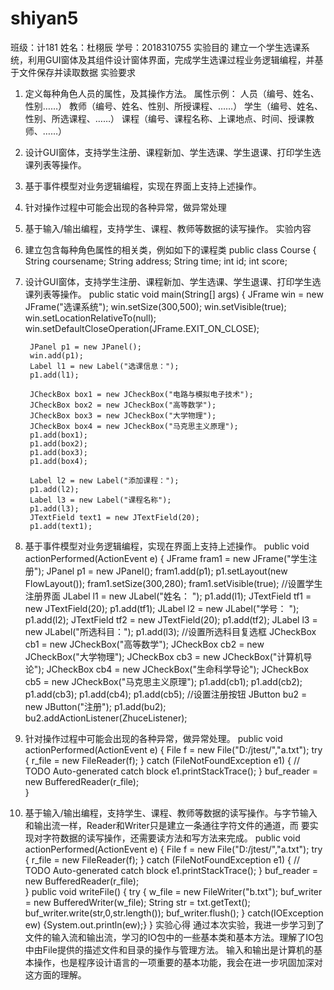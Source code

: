 # shiyan5
班级：计181 姓名：杜栩辰 学号：2018310755
实验目的
建立一个学生选课系统，利用GUI窗体及其组件设计窗体界面，完成学生选课过程业务逻辑编程，并基于文件保存并读取数据
实验要求
1. 定义每种角色人员的属性，及其操作方法。
属性示例：	人员（编号、姓名、性别……）
教师（编号、姓名、性别、所授课程、……）
			学生（编号、姓名、性别、所选课程、……）
			课程（编号、课程名称、上课地点、时间、授课教师、……）
2. 设计GUI窗体，支持学生注册、课程新加、学生选课、学生退课、打印学生选课列表等操作。
3. 基于事件模型对业务逻辑编程，实现在界面上支持上述操作。
4. 针对操作过程中可能会出现的各种异常，做异常处理
5. 基于输入/输出编程，支持学生、课程、教师等数据的读写操作。
实验内容
1. 建立包含每种角色属性的相关类，例如如下的课程类
public class Course {
	String coursename;
	String address;
	String time;
	int id;
	int score;
2. 设计GUI窗体，支持学生注册、课程新加、学生选课、学生退课、打印学生选课列表等操作。
public static void main(String[] args) {
		JFrame win = new JFrame("选课系统");
		win.setSize(300,500);
		win.setVisible(true);
		win.setLocationRelativeTo(null);
		win.setDefaultCloseOperation(JFrame.EXIT_ON_CLOSE);
		
		JPanel p1 = new JPanel();
		win.add(p1);
		Label l1 = new Label("选课信息：");
		p1.add(l1);
		
		JCheckBox box1 = new JCheckBox("电路与模拟电子技术");
        JCheckBox box2 = new JCheckBox("高等数学");
        JCheckBox box3 = new JCheckBox("大学物理");
        JCheckBox box4 = new JCheckBox("马克思主义原理");
        p1.add(box1);
        p1.add(box2);
        p1.add(box3);
        p1.add(box4);
		
		Label l2 = new Label("添加课程：");
		p1.add(l2);
		Label l3 = new Label("课程名称");
		p1.add(l3);
		JTextField text1 = new JTextField(20);
		p1.add(text1);
3. 基于事件模型对业务逻辑编程，实现在界面上支持上述操作。
public void actionPerformed(ActionEvent e) {
	    JFrame fram1 = new JFrame("学生注册");
	    JPanel p1 = new JPanel();
	    fram1.add(p1);
	    p1.setLayout(new FlowLayout());
	    fram1.setSize(300,280);
	    fram1.setVisible(true);
	    //设置学生注册界面
	    JLabel l1 = new JLabel("姓名：       ");
	    p1.add(l1);
	    JTextField tf1 = new JTextField(20);
	    p1.add(tf1);
	    JLabel l2 = new JLabel("学号：       ");
	    p1.add(l2);
	    JTextField tf2 = new JTextField(20);
	    p1.add(tf2);
	    JLabel l3 = new JLabel("所选科目：");
	    p1.add(l3);
	    //设置所选科目复选框
	    JCheckBox cb1 = new JCheckBox("高等数学");
	    JCheckBox cb2 = new JCheckBox("大学物理");
	    JCheckBox cb3 = new JCheckBox("计算机导论");
	    JCheckBox cb4 = new JCheckBox("生命科学导论");
	    JCheckBox cb5 = new JCheckBox("马克思主义原理");
	    p1.add(cb1);
	    p1.add(cb2);
	    p1.add(cb3);
	    p1.add(cb4);
	    p1.add(cb5);
	    //设置注册按钮
	    JButton bu2 = new JButton("注册");
	    p1.add(bu2);
	    bu2.addActionListener(ZhuceListener);
4. 针对操作过程中可能会出现的各种异常，做异常处理。
public void actionPerformed(ActionEvent e) {
		File f = new File("D:/jtest/","a.txt");
		try {
			r_file = new FileReader(f);
		} catch (FileNotFoundException e1) {
			// TODO Auto-generated catch block
			e1.printStackTrace();
		}
		buf_reader = new BufferedReader(r_file);  
	}
5. 基于输入/输出编程，支持学生、课程、教师等数据的读写操作。与字节输入和输出流一样，Reader和Writer只是建立一条通往字符文件的通道，而
要实现对字符数据的读写操作，还需要读方法和写方法来完成。
public void actionPerformed(ActionEvent e) {
		File f = new File("D:/jtest/","a.txt");
		try {
			r_file = new FileReader(f);
		} catch (FileNotFoundException e1) {
			// TODO Auto-generated catch block
			e1.printStackTrace();
		}
		buf_reader = new BufferedReader(r_file);  
	}
	public void writeFile() {
		try {
			w_file = new FileWriter("b.txt");
			buf_writer = new BufferedWriter(w_file);
			String str = txt.getText();
			buf_writer.write(str,0,str.length());
			buf_writer.flush();
		}
		catch(IOException ew) {System.out.println(ew);}
	}
实验心得
通过本次实验，我进一步学习到了文件的输入流和输出流，学习的IO包中的一些基本类和基本方法。理解了IO包中由File提供的描述文件和目录的操作与管理方法。
输入和输出是计算机的基本操作，也是程序设计语言的一项重要的基本功能，我会在进一步巩固加深对这方面的理解。

